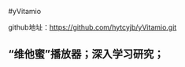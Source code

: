 #yVitamio

github地址：https://github.com/hytcyjb/yVitamio.git

“维他蜜”播放器；深入学习研究；
-------------------------------------------------------------------------------

